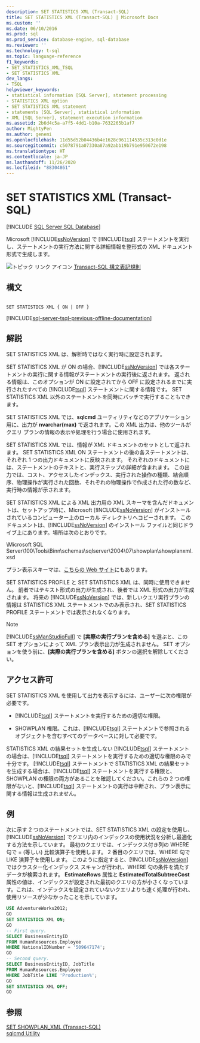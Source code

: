 ```yaml
---
description: SET STATISTICS XML (Transact-SQL)
title: SET STATISTICS XML (Transact-SQL) | Microsoft Docs
ms.custom: ''
ms.date: 06/10/2016
ms.prod: sql
ms.prod_service: database-engine, sql-database
ms.reviewer: ''
ms.technology: t-sql
ms.topic: language-reference
f1_keywords:
- SET_STATISTICS_XML_TSQL
- SET STATISTICS XML
dev_langs:
- TSQL
helpviewer_keywords:
- statistical information [SQL Server], statement processing
- STATISTICS XML option
- SET STATISTICS XML statement
- statements [SQL Server], statistical information
- XML [SQL Server], statement execution information
ms.assetid: 2b6d4c5a-a7f5-4dd1-b10a-7632265b1af7
author: MightyPen
ms.author: genemi
ms.openlocfilehash: 11d55d52b04436b4e1628c961114535c313c0d1e
ms.sourcegitcommit: c5078791a07330a87a92abb19b791e950672e198
ms.translationtype: HT
ms.contentlocale: ja-JP
ms.lasthandoff: 11/26/2020
ms.locfileid: "88304861"
---
```

# <a name="set-statistics-xml-transact-sql"></a>SET STATISTICS XML (Transact-SQL)
[!INCLUDE [SQL Server SQL Database](../../includes/applies-to-version/sql-asdb.md)]

  Microsoft [!INCLUDE[ssNoVersion](../../includes/ssnoversion-md.md)] で [!INCLUDE[tsql](../../includes/tsql-md.md)] ステートメントを実行し、ステートメントの実行方法に関する詳細情報を整形式の XML ドキュメント形式で生成します。  
  
 ![トピック リンク アイコン](../../database-engine/configure-windows/media/topic-link.gif "トピック リンク アイコン") [Transact-SQL 構文表記規則](../../t-sql/language-elements/transact-sql-syntax-conventions-transact-sql.md)  
  
## <a name="syntax"></a>構文  
  
```syntaxsql
  
SET STATISTICS XML { ON | OFF }  
```  
  
[!INCLUDE[sql-server-tsql-previous-offline-documentation](../../includes/sql-server-tsql-previous-offline-documentation.md)]

## <a name="remarks"></a>解説
 SET STATISTICS XML は、解析時ではなく実行時に設定されます。  
  
 SET STATISTICS XML が ON の場合、[!INCLUDE[ssNoVersion](../../includes/ssnoversion-md.md)] では各ステートメントの実行に関する情報がステートメントの実行後に返されます。 返される情報は、このオプションが ON に設定されてから OFF に設定されるまでに実行されたすべての [!INCLUDE[tsql](../../includes/tsql-md.md)] ステートメントに関する情報です。 SET STATISTICS XML 以外のステートメントを同時にバッチで実行することもできます。  
  
 SET STATISTICS XML では、**sqlcmd** ユーティリティなどのアプリケーション用に、出力が **nvarchar(max)** で返されます。この XML 出力は、他のツールがクエリ プランの情報の表示や処理を行う場合に使用されます。  
  
 SET STATISTICS XML では、情報が XML ドキュメントのセットとして返されます。 SET STATISTICS XML ON ステートメントの後の各ステートメントは、それぞれ 1 つの出力ドキュメントに反映されます。 それぞれのドキュメントには、ステートメントのテキストと、実行ステップの詳細が含まれます。 この出力では、コスト、アクセスしたインデックス、実行された操作の種類、結合順序、物理操作が実行された回数、それぞれの物理操作で作成された行の数など、実行時の情報が示されます。  
  
 SET STATISTICS XML による XML 出力用の XML スキーマを含んだドキュメントは、セットアップ時に、Microsoft [!INCLUDE[ssNoVersion](../../includes/ssnoversion-md.md)] がインストールされているコンピューター上のローカル ディレクトリへコピーされます。 このドキュメントは、[!INCLUDE[ssNoVersion](../../includes/ssnoversion-md.md)] のインストール ファイルと同じドライブ上にあります。場所は次のとおりです。  
  
 \Microsoft SQL Server\100\Tools\Binn\schemas\sqlserver\2004\07\showplan\showplanxml.xsd  
  
 プラン表示スキーマは、[こちらの Web サイト](https://go.microsoft.com/fwlink/?linkid=43100&clcid=0x409)にもあります。  
  
 SET STATISTICS PROFILE と SET STATISTICS XML は、同時に使用できません。 前者ではテキスト形式の出力が生成され、後者では XML 形式の出力が生成されます。 将来の [!INCLUDE[ssNoVersion](../../includes/ssnoversion-md.md)] では、新しいクエリ実行プランの情報は STATISTICS XML ステートメントでのみ表示され、SET STATISTICS PROFILE ステートメントでは表示されなくなります。  
  
> [!NOTE]  
>  [!INCLUDE[ssManStudioFull](../../includes/ssmanstudiofull-md.md)] で **[実際の実行プランを含める]** を選ぶと、この SET オプションによって XML プラン表示出力が生成されません。 SET オプションを使う前に、**[実際の実行プランを含める]** ボタンの選択を解除してください。  
  
## <a name="permissions"></a>アクセス許可  
 SET STATISTICS XML を使用して出力を表示するには、ユーザーに次の権限が必要です。  
  
-   [!INCLUDE[tsql](../../includes/tsql-md.md)] ステートメントを実行するための適切な権限。  
  
-   SHOWPLAN 権限。これは、[!INCLUDE[tsql](../../includes/tsql-md.md)] ステートメントで参照されるオブジェクトを含むすべてのデータベースに対して必要です。  
  
 STATISTICS XML の結果セットを生成しない [!INCLUDE[tsql](../../includes/tsql-md.md)] ステートメントの場合は、[!INCLUDE[tsql](../../includes/tsql-md.md)] ステートメントを実行するための適切な権限のみで十分です。 [!INCLUDE[tsql](../../includes/tsql-md.md)] ステートメントで STATISTICS XML の結果セットを生成する場合は、[!INCLUDE[tsql](../../includes/tsql-md.md)] ステートメントを実行する権限と、SHOWPLAN の権限の両方があることを確認してください。これらの 2 つの権限がないと、[!INCLUDE[tsql](../../includes/tsql-md.md)] ステートメントの実行は中断され、プラン表示に関する情報は生成されません。  
  
## <a name="examples"></a>例  
 次に示す 2 つのステートメントでは、SET STATISTICS XML の設定を使用し、[!INCLUDE[ssNoVersion](../../includes/ssnoversion-md.md)] でクエリ内のインデックスの使用状況を分析し最適化する方法を示しています。 最初のクエリでは、インデックス付き列の WHERE 句で = (等しい) 比較演算子を使用します。 2 番目のクエリでは、WHERE 句で LIKE 演算子を使用します。 このように指定すると、[!INCLUDE[ssNoVersion](../../includes/ssnoversion-md.md)] ではクラスター化インデックス スキャンが行われ、WHERE 句の条件を満たすデータが検索されます。 **EstimateRows** 属性と **EstimatedTotalSubtreeCost** 属性の値は、インデックスが設定された最初のクエリの方が小さくなっています。これは、インデックスを設定されていないクエリよりも速く処理が行われ、使用リソースが少なかったことを示しています。  
  
```sql
USE AdventureWorks2012;  
GO  
SET STATISTICS XML ON;  
GO  
-- First query.  
SELECT BusinessEntityID   
FROM HumanResources.Employee  
WHERE NationalIDNumber = '509647174';  
GO  
-- Second query.  
SELECT BusinessEntityID, JobTitle   
FROM HumanResources.Employee  
WHERE JobTitle LIKE 'Production%';  
GO  
SET STATISTICS XML OFF;  
GO  
```  
  
## <a name="see-also"></a>参照  
 [SET SHOWPLAN_XML &#40;Transact-SQL&#41;](../../t-sql/statements/set-showplan-xml-transact-sql.md)   
 [sqlcmd Utility](../../tools/sqlcmd-utility.md)  
  
  
